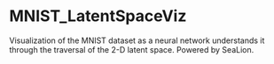 # MNIST_LatentSpaceViz
Visualization of the MNIST dataset as a neural network understands it through the traversal of the 2-D latent space. Powered by SeaLion. 
